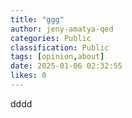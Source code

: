 ```yaml
---
title: "ggg"
author: jeny-amatya-qed
categories: Public
classification: Public
tags: [opinion,about]
date: 2025-01-06 02:32:55 
likes: 0
---
```


dddd
